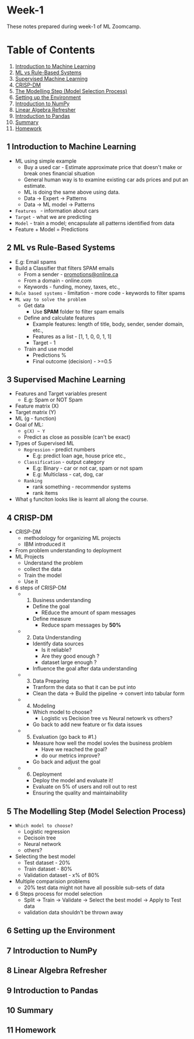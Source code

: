 # Week-1 
These notes prepared during week-1 of ML Zoomcamp. 

# Table of Contents
1. [Introduction to Machine Learning](#1-introduction-to-machine-learning)
2. [ML vs Rule-Based Systems](#2-ml-vs-rule-based-systems)
3. [Supervised Machine Learning](#3-supervised-machine-learning)
4. [CRISP-DM](#4-crisp-dm)
5. [The Modelling Step (Model Selection Process)](#5-the-modelling-step-model-selection-process)
6. [Setting up the Environment](#6-setting-up-the-environment)
7. [Introduction to NumPy](#7-introduction-to-numpy)
8. [Linear Algebra Refresher](#8-linear-algebra-refresher)
9. [Introduction to Pandas](#9-introduction-to-pandas)
10. [Summary](#10-summary)
11. [Homework](#11-homework)

## 1 Introduction to Machine Learning
- ML using simple example 
    - Buy a used car - Estimate approximate price that doesn't make or break ones financial situation
    - General human way is to examine existing car ads prices and put an estimate.
    - ML is doing the same above using data.
    - Data -> Expert -> Patterns 
    - Data -> ML model -> Patterns
- `Features ` - information about cars
- `Target` - what we are predicting
- `Model` - train a model; encapsulate all patterns identified from data
- Feature + Model = Predictions 

## 2 ML vs Rule-Based Systems
- E.g: Email spams
- Build a Classifier that filters SPAM emails
    - From a sender - promotions@online.ca
    - From a domain - online.com 
    - Keywords - funding, money, taxes, etc., 
- `Rule based systems` - limitation - more code - keywords to filter spams 
- `ML way to solve the problem`
    - Get data
        - Use **SPAM** folder to filter spam emails 
    - Define and calculate features
        - Example features: length of title, body, sender, sender domain, etc.,
        - Features as a list - [1, 1, 0, 0, 1, 1]
        - Target - 1
    - Train and use model 
        - Predictions %
        - Final outcome (decision) - >=0.5

## 3 Supervised Machine Learning
- Features and Target variables present 
    - E.g: Spam or NOT Spam 
- Feature matrix (X)
- Target matrix (Y)
- ML (g - function)
- Goal of ML:
    - `g(X) ~ Y`
    - Predict as close as possible (can't be exact)
- Types of Supervised ML 
    - `Regression` - predict numbers 
        - E.g: predict loan age, house price etc., 
    - `Classification` - output category
        - E.g: Binary - car or not car, spam or not spam
        - E.g: Multiclass - cat, dog, car
    - `Ranking` 
        - rank something - recommendor systems 
        - rank items 
- What `g` funciton looks like is learnt all along the course.

## 4 CRISP-DM
- CRISP-DM 
    - methodology for organizing ML projects
    - IBM introduced it
- From problem understanding to deployment 
- ML Projects
    - Understand the problem 
    - collect the data 
    - Train the model 
    - Use it 
- 6 steps of CRISP-DM 
    - 1. Business understanding 
        - Define the goal 
            - REduce the amount of spam messages 
        - Define measure 
            - Reduce spam messages by **50%**
    - 2. Data Understanding 
        - Identify data sources 
            - Is it reliable?
            - Are they good enough ?
            - dataset large enough ?
        - Influence the goal after data understanding
    - 3. Data Preparing 
        - Tranform the data so that it can be put into <ML algorithm>
        - Clean the data -> Build the pipeline -> convert into tabular form 
    - 4. Modeling 
        - Which model to choose?
            - Logistic vs Decision tree vs Neural netowrk vs others? 
        - Go back to add new feature or fix data issues
    - 5. Evaluation (go back to #1.)
        - Measure how well the model sovles the business problem 
            - Have we reached the goal?
            - do our metrics improve?
        - Go back and adjust the goal
    - 6. Deployment 
        - Deploy the model and evaluate it! 
        - Evaluate on 5% of users and roll out to rest
        - Ensuring the quality and maintainability

## 5 The Modelling Step (Model Selection Process)
- `Which model to choose?`
    - Logistic regression 
    - Decisoin tree
    - Neural network
    - others? 
- Selecting the best model
    - Test dataset - 20%
    - Train dataset - 80%
    - Validation dataset - x% of 80%
- Multiple comparision problems 
    - 20% test data might not have all possible sub-sets of data
- 6 Steps process for model selection 
    - Split -> Train -> Validate -> Select the best model -> Apply to Test data 
    - validation data shouldn't be thrown away      

## 6 Setting up the Environment
## 7 Introduction to NumPy
## 8 Linear Algebra Refresher
## 9 Introduction to Pandas
## 10 Summary
## 11 Homework
